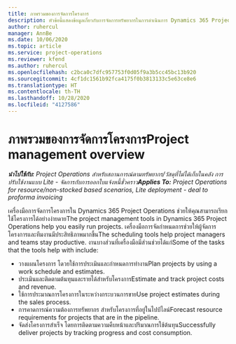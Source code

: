 ```yaml
---
title: ภาพรวมของการจัดการโครงการ
description: หัวข้อนี้แสดงข้อมูลเกี่ยวกับการจัดการทรัพยากรในการดำเนินการ Dynamics 365 Project Operations
author: ruhercul
manager: AnnBe
ms.date: 10/06/2020
ms.topic: article
ms.service: project-operations
ms.reviewer: kfend
ms.author: ruhercul
ms.openlocfilehash: c2bca0c7dfc957753f0d05f9a3b5cc45bc13b920
ms.sourcegitcommit: 4cf1dc1561b92fca4175f0b3813133c5e63ce8e6
ms.translationtype: HT
ms.contentlocale: th-TH
ms.lasthandoff: 10/28/2020
ms.locfileid: "4127586"
---
```

# <a name="project-management-overview"></a><span data-ttu-id="2f798-103">ภาพรวมของการจัดการโครงการ</span><span class="sxs-lookup"><span data-stu-id="2f798-103">Project management overview</span></span>

<span data-ttu-id="2f798-104">_**นำไปใช้กับ:** Project Operations สำหรับสถานการณ์ตามทรัพยากร/วัสดุที่ไม่ได้เก็บในคลัง การปรับใช้งานแบบ Lite - จัดการกับการออกใบแจ้งหนี้ชั่วคราว_</span><span class="sxs-lookup"><span data-stu-id="2f798-104">_**Applies To:** Project Operations for resource/non-stocked based scenarios, Lite deployment - deal to proforma invoicing_</span></span>

<span data-ttu-id="2f798-105">เครื่องมือการจัดการโครงการใน Dynamics 365 Project Operations ช่วยให้คุณสามารถเรียกใช้โครงการได้อย่างง่ายดาย</span><span class="sxs-lookup"><span data-stu-id="2f798-105">The project management tools in Dynamics 365 Project Operations help you easily run projects.</span></span> <span data-ttu-id="2f798-106">เครื่องมือการจัดกำหนดการช่วยให้ผู้จัดการโครงการและทีมงานมีประสิทธิภาพมากขึ้น</span><span class="sxs-lookup"><span data-stu-id="2f798-106">The scheduling tools help project managers and teams stay productive.</span></span> <span data-ttu-id="2f798-107">งานบางส่วนที่เครื่องมือมีส่วนช่วยได้แก่</span><span class="sxs-lookup"><span data-stu-id="2f798-107">Some of the tasks that the tools help with include:</span></span>

- <span data-ttu-id="2f798-108">วางแผนโครงการ โดวยใช้การประเมินและกำหนดการทำงาน</span><span class="sxs-lookup"><span data-stu-id="2f798-108">Plan projects by using a work schedule and estimates.</span></span>
- <span data-ttu-id="2f798-109">ประเมินและติดตามต้นทุนและรายได้สำหรับโครงการ</span><span class="sxs-lookup"><span data-stu-id="2f798-109">Estimate and track project costs and revenue.</span></span>
- <span data-ttu-id="2f798-110">ใช้การประมาณการโครงการในระหว่างกระบวนการขาย</span><span class="sxs-lookup"><span data-stu-id="2f798-110">Use project estimates during the sales process.</span></span>
- <span data-ttu-id="2f798-111">การคาดการณ์ความต้องการทรัพยากร สำหรับโครงการที่อยู่ในไปป์ไลน์</span><span class="sxs-lookup"><span data-stu-id="2f798-111">Forecast resource requirements for projects that are in the pipeline.</span></span>
- <span data-ttu-id="2f798-112">จัดส่งโครงการสำเร็จ โดยการติดตามความคืบหน้าและปริมาณการใช้ต้นทุน</span><span class="sxs-lookup"><span data-stu-id="2f798-112">Successfully deliver projects by tracking progress and cost consumption.</span></span>
